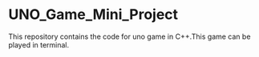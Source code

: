# UNO_Game_Mini_Project
This repository contains the code for uno game in C++.This game can be played in terminal.
